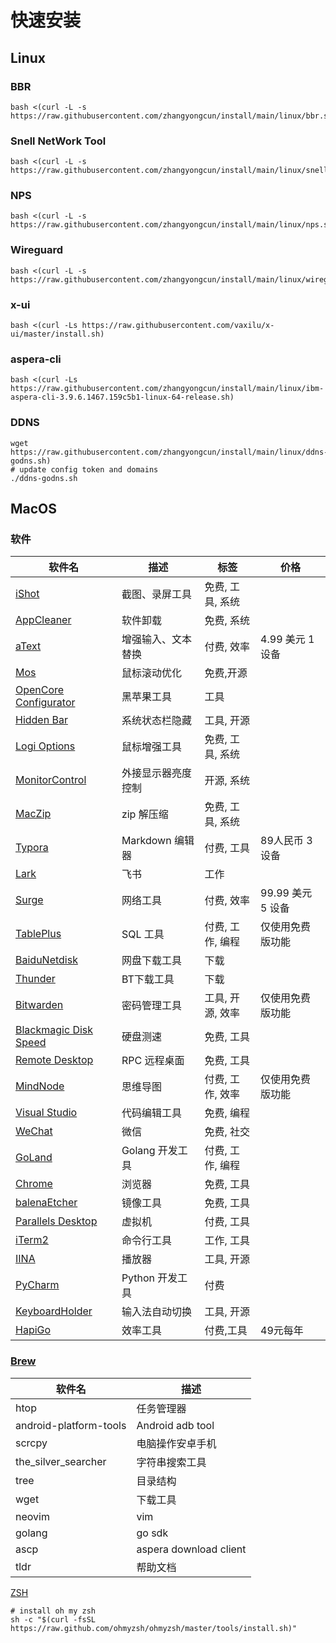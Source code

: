 # 快速安装
## Linux
### BBR

```
bash <(curl -L -s https://raw.githubusercontent.com/zhangyongcun/install/main/linux/bbr.sh)
```
### Snell NetWork Tool

```shell
bash <(curl -L -s https://raw.githubusercontent.com/zhangyongcun/install/main/linux/snell.sh)
```
### NPS

```shell
bash <(curl -L -s https://raw.githubusercontent.com/zhangyongcun/install/main/linux/nps.sh)
```

### Wireguard

```shell
bash <(curl -L -s https://raw.githubusercontent.com/zhangyongcun/install/main/linux/wireguard.sh)
```

### x-ui
```
bash <(curl -Ls https://raw.githubusercontent.com/vaxilu/x-ui/master/install.sh)
```

### aspera-cli

```shell
bash <(curl -Ls https://raw.githubusercontent.com/zhangyongcun/install/main/linux/ibm-aspera-cli-3.9.6.1467.159c5b1-linux-64-release.sh)
```



### DDNS

```shell
wget https://raw.githubusercontent.com/zhangyongcun/install/main/linux/ddns-godns.sh)
# update config token and domains
./ddns-godns.sh
```





## MacOS

### 软件

| 软件名                                                       | 描述               | 标签             | 价格              |
| ------------------------------------------------------------ | ------------------ | ---------------- | ----------------- |
| [iShot](https://www.better365.cn/ishot.html)                 | 截图、录屏工具     | 免费, 工具, 系统 |                   |
| [AppCleaner](https://freemacsoft.net/appcleaner/)            | 软件卸载           | 免费, 系统       |                   |
| [aText](https://www.trankynam.com/atext/)                    | 增强输入、文本替换 | 付费, 效率       | 4.99 美元 1 设备  |
| [Mos](https://github.com/Caldis/Mos)                         | 鼠标滚动优化       | 免费,开源        |                   |
| [OpenCore Configurator](https://mackie100projects.altervista.org/opencore-configurator/) | 黑苹果工具         | 工具             |                   |
| [Hidden Bar](https://github.com/dwarvesf/hidden)             | 系统状态栏隐藏     | 工具, 开源       |                   |
| [Logi Options](https://www.logitech.com.cn/zh-cn/product/options) | 鼠标增强工具       | 免费, 工具, 系统 |                   |
| [MonitorControl](https://github.com/MonitorControl/MonitorControl) | 外接显示器亮度控制 | 开源, 系统       |                   |
| [MacZip](https://ezip.awehunt.com/?locale=zh-CN)             | zip 解压缩         | 免费, 工具, 系统 |                   |
| [Typora](https://typora.io/)                                 | Markdown 编辑器    | 付费, 工具       | 89人民币 3 设备   |
| [Lark](https://www.feishu.cn/)                               | 飞书               | 工作             |                   |
| [Surge](https://nssurge.com/)                                | 网络工具           | 付费, 效率       | 99.99 美元 5 设备 |
| [TablePlus](https://tableplus.com/)                          | SQL 工具           | 付费, 工作, 编程 | 仅使用免费版功能  |
| [BaiduNetdisk](https://pan.baidu.com)                        | 网盘下载工具       | 下载             |                   |
| [Thunder](https://mac.xunlei.com/)                           | BT下载工具         | 下载             |                   |
| [Bitwarden](https://bitwarden.com/)                          | 密码管理工具       | 工具, 开源, 效率 | 仅使用免费版功能  |
| [Blackmagic Disk Speed](https://apps.apple.com/cn/app/blackmagic-disk-speed-test/id425264550?mt=12) | 硬盘测速           | 免费, 工具       |                   |
| [Remote Desktop](https://apps.apple.com/us/app/microsoft-remote-desktop/id1295203466?mt=12) | RPC 远程桌面       | 免费, 工具       |                   |
| [MindNode](https://apps.apple.com/cn/app/mindnode-mind-map-outline/id1289197285?mt=12) | 思维导图           | 付费, 工作, 效率 | 仅使用免费版功能  |
| [Visual Studio](https://code.visualstudio.com/)              | 代码编辑工具       | 免费, 编程       |                   |
| [WeChat](https://mac.weixin.qq.com)                          | 微信               | 免费, 社交       |                   |
| [GoLand](https://www.jetbrains.com/goland/)                  | Golang 开发工具    | 付费, 工作, 编程 |                   |
| [Chrome](https://www.google.com/intl/zh-CN/chrome/)          | 浏览器             | 免费, 工具       |                   |
| [balenaEtcher](https://www.balena.io/etcher/)                | 镜像工具           | 免费, 工具       |                   |
| [Parallels Desktop](https://www.parallels.com/)              | 虚拟机             | 付费, 工具       |                   |
| [iTerm2](https://iterm2.com/)                                | 命令行工具         | 工作, 工具       |                   |
| [IINA](https://iina.io/)                                     | 播放器             | 工具, 开源       |                   |
| [PyCharm](https://www.jetbrains.com/pycharm/)                | Python 开发工具    | 付费             |                   |
| [KeyboardHolder](https://github.com/leaves615/KeyboardHolder) | 输入法自动切换     | 工具, 开源       |                   |
| [HapiGo](https://hapigo.com/)                                | 效率工具           | 付费,工具        | 49元每年          |

### [Brew](https://brew.sh/)

| 软件名                 | 描述                   |
| ---------------------- | ---------------------- |
| htop                   | 任务管理器             |
| android-platform-tools | Android adb tool       |
| scrcpy                 | 电脑操作安卓手机       |
| the_silver_searcher    | 字符串搜索工具         |
| tree                   | 目录结构               |
| wget                   | 下载工具               |
| neovim                 | vim                    |
| golang                 | go sdk                 |
| ascp                   | aspera download client |
| tldr                   | 帮助文档               |

[ZSH](https://ohmyz.sh/)

```shell
# install oh my zsh
sh -c "$(curl -fsSL https://raw.github.com/ohmyzsh/ohmyzsh/master/tools/install.sh)"

```

